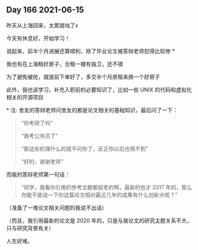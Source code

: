 ## Day 166 2021-06-15

昨天从上海回来，太累就咕了x

今天有休息好，开始学习！

说起来，前半个月进展还算顺利，除了毕业论文被答辩老师怼得比较惨 \*

我也有在上海租好房子，合租一楼有独卫，还不错

为了避免被抢，就提前下单好了，多交半个月房租来换一个好房子

此外，我也该学习，补充入职前的必要知识了，比如一些 UNIX 的代码和虚拟化相关的开源项目

\* 注: 舍友的答辩老师问舍友的都是论文相关的基础知识，最后问了一下：

> “你考研了吗”
>
> “我考公务员了”
>
> “那这些机理什么的就不问你了，反正你以后也用不到”
>
> “好的，谢谢老师”

而我的答辩老师第一句话：

> “同学，我看你引用的参考文献都挺老的啊，最新的也才 2017 年的，那么你能不能说一下你这篇论文相对最近几年的成果有什么创新点呢？”

（准备了一堆论文相关问题的我说不出话）

（而且，我引用最新的论文是 2020 年的，只是与我论文的研究主题关系不大，只与研究背景有关）

人生好难。

